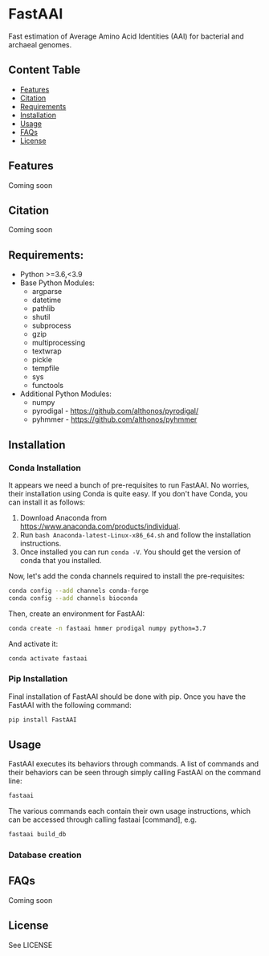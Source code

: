 # FastAAI
Fast estimation of Average Amino Acid Identities (AAI) for bacterial and archaeal genomes.

## Content Table
  * [Features](#features)
  * [Citation](#citation)
  * [Requirements](#requirements)
  * [Installation](#installation)
  * [Usage](#usage)
  * [FAQs](#faqs)
  * [License](#license)

## Features
Coming soon

## Citation
Coming soon

## Requirements:
- Python >=3.6,<3.9
- Base Python Modules:
   - argparse
   - datetime
   - pathlib
   - shutil
   - subprocess
   - gzip
   - multiprocessing
   - textwrap
   - pickle
   - tempfile
   - sys
   - functools
- Additional Python Modules:
   - numpy
   - pyrodigal - https://github.com/althonos/pyrodigal/
   - pyhmmer - https://github.com/althonos/pyhmmer

## Installation

### Conda Installation
It appears we need a bunch of pre-requisites to run FastAAI. No worries, their installation using Conda is quite easy. If you don't have Conda, you can install it as follows:
1. Download Anaconda from https://www.anaconda.com/products/individual.
2. Run `bash Anaconda-latest-Linux-x86_64.sh` and follow the installation instructions.
3. Once installed you can run `conda -V`. You should get the version of conda that you installed.


Now, let's add the conda channels required to install the pre-requisites:

```bash
conda config --add channels conda-forge
conda config --add channels bioconda
```

Then, create an environment for FastAAI:

```bash
conda create -n fastaai hmmer prodigal numpy python=3.7
```

And activate it:

```bash
conda activate fastaai
```

### Pip Installation

Final installation of FastAAI should be done with pip. Once you have the  FastAAI with the following command:

```bash
pip install FastAAI
```

## Usage

FastAAI executes its behaviors through commands. A list of commands and their behaviors can be seen through simply calling FastAAI on the command line:

```bash
fastaai
```

The various commands each contain their own usage instructions, which can be accessed through calling fastaai [command], e.g.

```bash
fastaai build_db
```

### Database creation


## FAQs
Coming soon


## License

See LICENSE
